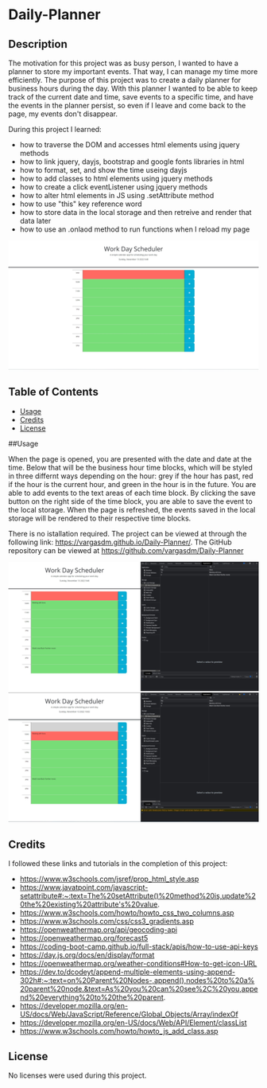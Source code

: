 # Daily-Planner

## Description

The motivation for this project was as busy person, I wanted to have a planner to store my important events. That way, I can manage my time more efficiently. The purpose of this project was to create a daily planner for business hours during the day. With this planner I wanted to be able to keep track of the current date and time, save events to a specific time, and have the events in the planner persist, so even if I leave and come back to the page, my events don't disappear.

During this project I learned: 
- how to traverse the DOM and accesses html elements using jquery methods
- how to link jquery, dayjs, bootstrap and google fonts libraries in html
- how to format, set, and show the time useing dayjs
- how to add classes to html elements using jquery methods
- how to create a click eventListener using jquery methods
- how to alter html elements in JS using .setAttribute method
- how to use "this" key reference word
- how to store data in the local storage and then retreive and render that data later
- how to use an .onlaod method to run functions when I reload my page

![Screenshot](https://github.com/vargasdm/Daily-Planner/blob/main/assets/images/daily-planner.jpg)

## Table of Contents

- [Usage](#usage)
- [Credits](#credits)
- [License](#license)

##Usage

When the page is opened, you are presented with the date and date at the time. Below that will be the business hour time blocks, which will be styled in three differnt ways depending on the hour: grey if the hour has past, red if the hour is the current hour, and green in the hour is in the future. You are able to add events to the text areas of each time block. By clicking the save button on the right side of the time block, you are able to save the event to the local storage. When the page is refreshed, the events saved in the local storage will be rendered to their respective time blocks.

There is no istallation required. The project can be viewed at through the following link: https://vargasdm.github.io/Daily-Planner/.
The GitHub repository can be viewed at https://github.com/vargasdm/Daily-Planner

![Screenshot](https://github.com/vargasdm/Daily-Planner/blob/main/assets/images/daily-planner-saved-events.jpg)
![Screenshot](https://github.com/vargasdm/Daily-Planner/blob/main/assets/images/daily-planner-saved-refresh.jpg)

## Credits

I followed these links and tutorials in the completion of this project:

- https://www.w3schools.com/jsref/prop_html_style.asp
- https://www.javatpoint.com/javascript-setattribute#:~:text=The%20setAttribute()%20method%20is,update%20the%20existing%20attribute's%20value.
- https://www.w3schools.com/howto/howto_css_two_columns.asp
- https://www.w3schools.com/css/css3_gradients.asp
- https://openweathermap.org/api/geocoding-api
- https://openweathermap.org/forecast5
- https://coding-boot-camp.github.io/full-stack/apis/how-to-use-api-keys
- https://day.js.org/docs/en/display/format
- https://openweathermap.org/weather-conditions#How-to-get-icon-URL
- https://dev.to/dcodeyt/append-multiple-elements-using-append-302h#:~:text=on%20Parent%20Nodes-,append(),nodes%20to%20a%20parent%20node.&text=As%20you%20can%20see%2C%20you,append%20everything%20to%20the%20parent.
- https://developer.mozilla.org/en-US/docs/Web/JavaScript/Reference/Global_Objects/Array/indexOf
- https://developer.mozilla.org/en-US/docs/Web/API/Element/classList
- https://www.w3schools.com/howto/howto_js_add_class.asp

## License

No licenses were used during this project.



